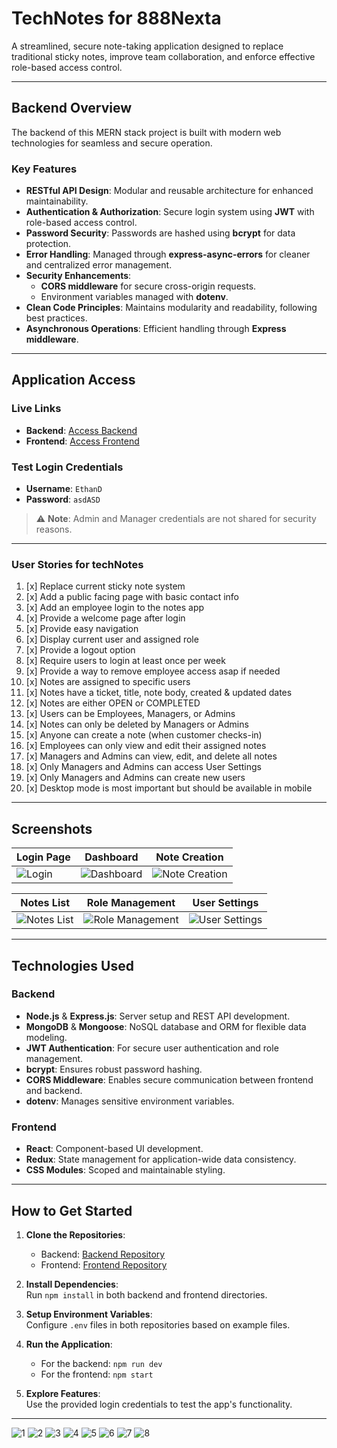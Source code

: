 # **TechNotes for 888Nexta**  

A streamlined, secure note-taking application designed to replace traditional sticky notes, improve team collaboration, and enforce effective role-based access control.  

---

## **Backend Overview**  

The backend of this MERN stack project is built with modern web technologies for seamless and secure operation.  

### **Key Features**  
- **RESTful API Design**: Modular and reusable architecture for enhanced maintainability.  
- **Authentication & Authorization**: Secure login system using **JWT** with role-based access control.  
- **Password Security**: Passwords are hashed using **bcrypt** for data protection.  
- **Error Handling**: Managed through **express-async-errors** for cleaner and centralized error management.  
- **Security Enhancements**:  
  - **CORS middleware** for secure cross-origin requests.  
  - Environment variables managed with **dotenv**.  
- **Clean Code Principles**: Maintains modularity and readability, following best practices.  
- **Asynchronous Operations**: Efficient handling through **Express middleware**.  

---

## **Application Access**  

### **Live Links**  
- **Backend**: [Access Backend](https://technotesfor88nextabackend-production.up.railway.app)  
- **Frontend**: [Access Frontend](https://technotesfor88nextafrontend-production.up.railway.app)  

### **Test Login Credentials**  
- **Username**: `EthanD`  
- **Password**: `asdASD`  

> ⚠️ **Note**: Admin and Manager credentials are not shared for security reasons.  

---

### User Stories for techNotes
1. [x] Replace current sticky note system
2. [x] Add a public facing page with basic contact info 
3. [x] Add an employee login to the notes app
4. [x] Provide a welcome page after login
5. [x] Provide easy navigation
6. [x] Display current user and assigned role
7. [x] Provide a logout option
8. [x] Require users to login at least once per week
9. [x] Provide a way to remove employee access asap if needed
10. [x] Notes are assigned to specific users
11. [x] Notes have a ticket, title, note body, created & updated dates
12. [x] Notes are either OPEN or COMPLETED
13. [x] Users can be Employees, Managers, or Admins
14. [x] Notes can only be deleted by Managers or Admins
15. [x] Anyone can create a note (when customer checks-in)
16. [x] Employees can only view and edit their assigned notes 
17. [x] Managers and Admins can view, edit, and delete all notes 
18. [x] Only Managers and Admins can access User Settings
19. [x] Only Managers and Admins can create new users
20. [x] Desktop mode is most important but should be available in mobile

---

## **Screenshots**  

| **Login Page** | **Dashboard** | **Note Creation** |  
|----------------|--------------|-------------------|  
| ![Login](https://github.com/user-attachments/assets/bc82ad89-dd79-41de-a1fc-e7acc749e299) | ![Dashboard](https://github.com/user-attachments/assets/4d39a10d-37e7-4d27-82d7-dd5b9e79c009) | ![Note Creation](https://github.com/user-attachments/assets/841116ef-0c21-4027-ae4b-367eff26bcfd) |  

| **Notes List** | **Role Management** | **User Settings** |  
|----------------|---------------------|-------------------|  
| ![Notes List](https://github.com/user-attachments/assets/9fe61ac9-fca9-487b-a1c8-2f92ff0f3e92) | ![Role Management](https://github.com/user-attachments/assets/07decd88-2baf-4755-80a9-868453e5e759) | ![User Settings](https://github.com/user-attachments/assets/cfcbc042-b4e8-44dd-ad07-ec376e82ece5) |  

---

## **Technologies Used**  

### **Backend**  
- **Node.js** & **Express.js**: Server setup and REST API development.  
- **MongoDB** & **Mongoose**: NoSQL database and ORM for flexible data modeling.  
- **JWT Authentication**: For secure user authentication and role management.  
- **bcrypt**: Ensures robust password hashing.  
- **CORS Middleware**: Enables secure communication between frontend and backend.  
- **dotenv**: Manages sensitive environment variables.  

### **Frontend**  
- **React**: Component-based UI development.  
- **Redux**: State management for application-wide data consistency.  
- **CSS Modules**: Scoped and maintainable styling.  

---

## **How to Get Started**  

1. **Clone the Repositories**:  
   - Backend: [Backend Repository](https://github.com/sandarudivyantha/tech_notes_for_88nexta_backend)  
   - Frontend: [Frontend Repository](https://github.com/sandarudivyantha/tech_notes_for_88nexta_frontend)  

2. **Install Dependencies**:  
   Run `npm install` in both backend and frontend directories.  

3. **Setup Environment Variables**:  
   Configure `.env` files in both repositories based on example files.  

4. **Run the Application**:  
   - For the backend: `npm run dev`  
   - For the frontend: `npm start`  

5. **Explore Features**:  
   Use the provided login credentials to test the app's functionality.  

---


![1](https://github.com/user-attachments/assets/bc82ad89-dd79-41de-a1fc-e7acc749e299)
![2](https://github.com/user-attachments/assets/4d39a10d-37e7-4d27-82d7-dd5b9e79c009)
![3](https://github.com/user-attachments/assets/841116ef-0c21-4027-ae4b-367eff26bcfd)
![4](https://github.com/user-attachments/assets/9fe61ac9-fca9-487b-a1c8-2f92ff0f3e92)
![5](https://github.com/user-attachments/assets/1bf82954-8868-4cdf-a8b5-713894eb9817)
![6](https://github.com/user-attachments/assets/07decd88-2baf-4755-80a9-868453e5e759)
![7](https://github.com/user-attachments/assets/cfcbc042-b4e8-44dd-ad07-ec376e82ece5)
![8](https://github.com/user-attachments/assets/f2f1846d-cc53-4fb4-b4e2-85eb7bb569dd)
